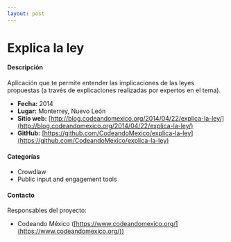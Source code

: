 ```yaml
---
layout: post
---
```


# Explica la ley

#### Descripción

Aplicación que te permite entender las implicaciones de las leyes propuestas (a través de explicaciones realizadas por expertos en el tema).

- **Fecha:** 2014
- **Lugar:** Monterrey, Nuevo León
- **Sitio web:** [http://blog.codeandomexico.org/2014/04/22/explica-la-ley/](http://blog.codeandomexico.org/2014/04/22/explica-la-ley/)
- **GitHub:** [https://github.com/CodeandoMexico/explica-la-ley](https://github.com/CodeandoMexico/explica-la-ley)

#### Categorías

* Crowdlaw
* Public input and engagement tools

#### Contacto

Responsables del proyecto:

- Codeando México  ([https://www.codeandomexico.org/](https://www.codeandomexico.org/))
